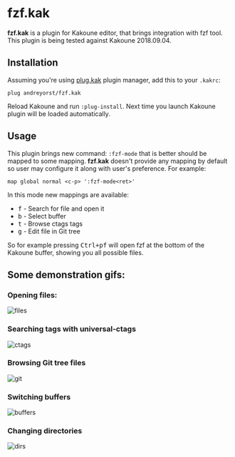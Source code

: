 # fzf.kak

**fzf.kak** is a plugin for Kakoune editor, that brings integration with fzf
tool. This plugin is being tested against Kakoune 2018.09.04.

## Installation

Assuming you're using [plug.kak](https://github.com/andreyorst/plug.kak)  plugin
manager, add this to your `.kakrc`:

```kak
plug andreyorst/fzf.kak
```

Reload Kakoune and run `:plug-install`. Next time you launch Kakoune plugin will
be loaded automatically.

## Usage

This plugin brings new command: `:fzf-mode` that is better should be  mapped  to
some mapping.  **fzf.kak** doesn't provide any mapping by default  so  user  may
configure it along with user's preference. For example:

```kak
map global normal <c-p> ':fzf-mode<ret>'
```

In this mode new mappings are available:
- <kbd>f</kbd> - Search for file and open it
- <kbd>b</kbd> - Select buffer
- <kbd>t</kbd> - Browse ctags tags
- <kbd>g</kbd> - Edit file in Git tree

So for example pressing  <kbd>Ctrl+p</kbd><kbd>f</kbd>  will  open  fzf  at  the
bottom of the Kakoune buffer, showing you all possible files.

## Some demonstration gifs:
### Opening files:
![files](https://user-images.githubusercontent.com/19470159/45917778-3988e200-be85-11e8-890d-b180d013b99e.gif)

### Searching tags with universal-ctags
![ctags](https://user-images.githubusercontent.com/19470159/45917775-3988e200-be85-11e8-8959-d7ddf17961b7.gif)

### Browsing Git tree files
![git](https://user-images.githubusercontent.com/19470159/45917779-3988e200-be85-11e8-9136-c0c830e838bc.gif)

### Switching buffers
![buffers](https://user-images.githubusercontent.com/19470159/45917774-38f04b80-be85-11e8-963b-5721bd6364b3.gif)

### Changing directories
![dirs](https://user-images.githubusercontent.com/19470159/45917776-3988e200-be85-11e8-89bf-7c1453806c83.gif)

